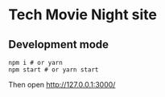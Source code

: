 # Tech Movie Night site

## Development mode

```
npm i # or yarn
npm start # or yarn start
```

Then open http://127.0.0.1:3000/
